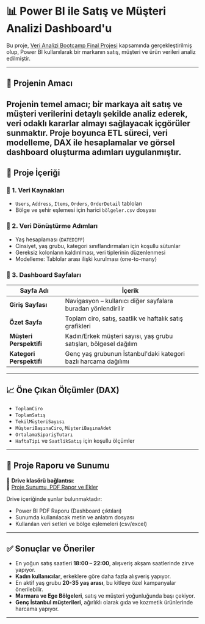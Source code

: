 # 📊 Power BI ile Satış ve Müşteri Analizi Dashboard'u

Bu proje, [Veri Analizi Bootcamp Final Projesi](https://drive.google.com/drive/folders/1uhMFLLESdg1jCUqRI3BEmDEbYlR_q-cM?usp=sharing) kapsamında gerçekleştirilmiş olup, Power BI kullanılarak bir markanın satış, müşteri ve ürün verileri analiz edilmiştir.

---

## 🎯 Projenin Amacı

Projenin temel amacı; bir markaya ait satış ve müşteri verilerini detaylı şekilde analiz ederek, veri odaklı kararlar almayı sağlayacak içgörüler sunmaktır. Proje boyunca ETL süreci, veri modelleme, DAX ile hesaplamalar ve görsel dashboard oluşturma adımları uygulanmıştır.
---

## 📂 Proje İçeriği

### 🔹 1. Veri Kaynakları

- `Users`, `Address`, `Items`, `Orders`, `OrderDetail` tabloları
- Bölge ve şehir eşlemesi için harici `bölgeler.csv` dosyası

### 🔹 2. Veri Dönüştürme Adımları

- Yaş hesaplaması (`DATEDIFF`)
- Cinsiyet, yaş grubu, kategori sınıflandırmaları için koşullu sütunlar
- Gereksiz kolonların kaldırılması, veri tiplerinin düzenlenmesi
- Modelleme: Tablolar arası ilişki kurulması (one-to-many)

### 🔹 3. Dashboard Sayfaları

| Sayfa Adı              | İçerik                                                                 |
|------------------------|------------------------------------------------------------------------|
| **Giriş Sayfası**       | Navigasyon – kullanıcı diğer sayfalara buradan yönlendirilir           |
| **Özet Sayfa**          | Toplam ciro, satış, saatlik ve haftalık satış grafikleri                |
| **Müşteri Perspektifi** | Kadın/Erkek müşteri sayısı, yaş grubu satışları, bölgesel dağılım       |
| **Kategori Perspektifi**| Genç yaş grubunun İstanbul'daki kategori bazlı harcama dağılımı         |

---

## 📈 Öne Çıkan Ölçümler (DAX)

- `ToplamCiro`
- `ToplamSatış`
- `TekilMüşteriSayısı`
- `MüşteriBaşınaCiro`, `MüşteriBaşınaAdet`
- `OrtalamaSiparişTutarı`
- `HaftaTipi` ve `SaatlikSatış` için koşullu ölçümler

---

## 📎 Proje Raporu ve Sunumu

📁 **Drive klasörü bağlantısı**:  
🔗 [Proje Sunumu, PDF Rapor ve Ekler](https://drive.google.com/drive/folders/1uhMFLLESdg1jCUqRI3BEmDEbYlR_q-cM?usp=sharing)

Drive içeriğinde şunlar bulunmaktadır:
- Power BI PDF Raporu (Dashboard çıktıları)
- Sunumda kullanılacak metin ve anlatım dosyası
- Kullanılan veri setleri ve bölge eşlemeleri (csv/excel)

---

## ✅ Sonuçlar ve Öneriler

- En yoğun satış saatleri **18:00 – 22:00**, alışveriş akşam saatlerinde zirve yapıyor.
- **Kadın kullanıcılar**, erkeklere göre daha fazla alışveriş yapıyor.
- En aktif yaş grubu **20-35 yaş arası**, bu kitleye özel kampanyalar önerilebilir.
- **Marmara ve Ege Bölgeleri**, satış ve müşteri yoğunluğunda başı çekiyor.
- **Genç İstanbul müşterileri**, ağırlıklı olarak gıda ve kozmetik ürünlerinde harcama yapıyor.

---
